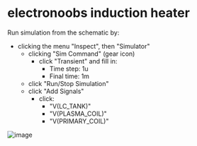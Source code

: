 # electronoobs induction heater
Run simulation from the schematic by:
* clicking the menu "Inspect", then "Simulator"
  * clicking "Sim Command" (gear icon)
    * click "Transient" and fill in:
      * Time step: 1u
      * Final time: 1m
  * click "Run/Stop Simulation"
  * click "Add Signals"
    * click:
      * "V(LC_TANK)"
      * "V(PLASMA_COIL)"
      * "V(PRIMARY_COIL)"

![image](https://github.com/nmz787/rf_plasma/assets/1129286/4f133fd0-42fc-45f4-9fab-8bfe9c1b584a)
